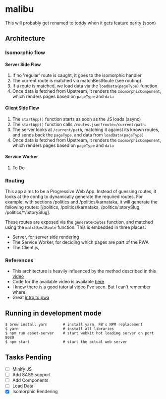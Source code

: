 # malibu

This will probably get renamed to toddy when it gets feature parity (soon)

## Architecture

### Isomorphic flow

#### Server Side Flow

1. If no 'regular' route is caught, it goes to the isomorphic handler
2. The current route is matched via matchBestRoute (see routing)
3. If a route is matched, we load data via the `loadData(pageType)` function.
4. Once data is fetched from Upstream, it renders the `IsomorphicComponent`, which renders pages based on `pageType` and `data`

#### Client Side Flow

1. The `startApp()` function starts as soon as the JS loads (async)
2. The `startApp()` function calls `/routes.json?route=/current/path`.
3. The server looks at `/current/path`, matching it against its known routes, and sends back the `pageType`, and data from `loadData(pageType)`
4. Once data is fetched from Upstream, it renders the `IsomorphicComponent`, which renders pages based on `pageType` and `data`

#### Service Worker

1. To Do

### Routing

This app aims to be a Progressive Web App. Instead of guessing routes, it looks at the config to dynamically generate the required routes. For example, with sections /politics and /politics/karnataka, it will generate the following routes: [/politics, /politics/karnataka, /politics/:storySlug, /politics/*/:storySlug].

These routes are exposed via the `generateRoutes` function, and matched using the `matchBestRoute` function. This is embedded in three places:

* Server, for server side rendering
* The Service Worker, for deciding which pages are part of the PWA
* The Client js,

### References

* This architecture is heavily influenced by the method described in this [video](https://www.youtube.com/watch?v=atUdVSuNRjA)
* Code for the available video is available [here](https://github.com/gja/pwa-clojure)
* I know there is a good tutorial video I've seen. But I can't remember where.
* Great [intro to pwa](https://developers.google.com/web/fundamentals/getting-started/codelabs/your-first-pwapp/)

## Running in development mode

```shell
$ brew install yarn       # install yarn, FB's NPM replacement
$ yarn                    # install all libraries
$ npm run asset-server    # start webkit hot loading server on port 8080
$ npm start               # start the actual web server
```

## Tasks Pending

- [ ] Minify JS
- [ ] Add SASS support
- [ ] Add Components
- [ ] Load Data
- [X] Isomorphic Rendering
